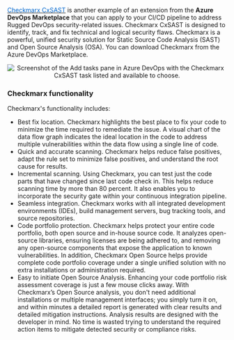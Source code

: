 
<a href="https://marketplace.visualstudio.com/items?itemName=checkmarx.cxsast" target="_blank"><span style="color: #0066cc;" color="#0066cc">Checkmarx CxSAST</span></a> is another example of an extension from the **Azure DevOps Marketplace** that you can apply to your CI/CD pipeline to address Rugged DevOps security-related issues. Checkmarx CxSAST is designed to identify, track, and fix technical and logical security flaws. Checkmarx is a powerful, unified security solution for Static Source Code Analysis (SAST) and Open Source Analysis (OSA). You can download Checkmarx from the Azure DevOps Marketplace.

<p style="text-align:center;"><img src="../Linked_Image_Files/checkmarx1.png" alt="Screenshot of the Add tasks pane in Azure DevOps with the Checkmarx CxSAST task listed and available to choose."></p>

### Checkmarx functionality

Checkmarx's functionality includes:

- Best fix location. Checkmarx highlights the best place to fix your code to minimize the time required to remediate the issue. A visual chart of the data flow graph indicates the ideal location in the code to address multiple vulnerabilities within the data flow using a single line of code.
- Quick and accurate scanning. Checkmarx helps reduce false positives, adapt the rule set to minimize false positives, and understand the root cause for results.
- Incremental scanning. Using Checkmarx, you can test just the code parts that have changed since last code check in. This helps reduce scanning time by more than 80 percent. It also enables you to incorporate the security gate within your continuous integration pipeline.
- Seamless integration. Checkmarx works with all integrated development environments (IDEs), build management servers, bug tracking tools, and source repositories.
- Code portfolio protection. Checkmarx helps protect your entire code portfolio, both open source and in-house source code. It analyzes open-source libraries, ensuring licenses are being adhered to, and removing any open-source components that expose the application to known vulnerabilities. In addition, Checkmarx Open Source helps provide complete code portfolio coverage under a single unified solution with no extra installations or administration required.
- Easy to initiate Open Source Analysis. Enhancing your code portfolio risk assessment coverage is just a few mouse clicks away. With Checkmarx’s Open Source analysis, you don't need additional installations or multiple management interfaces; you simply turn it on, and within minutes a detailed report is generated with clear results and detailed mitigation instructions. Analysis results are designed with the developer in mind. No time is wasted  trying to understand the required action items to mitigate detected security or compliance risks.
